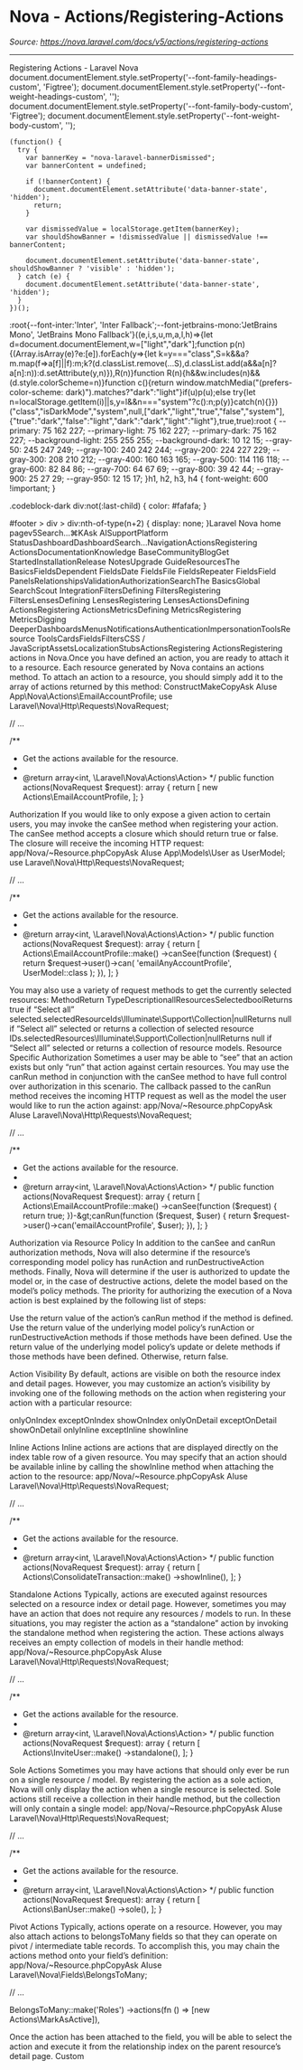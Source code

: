 # Nova - Actions/Registering-Actions

*Source: https://nova.laravel.com/docs/v5/actions/registering-actions*

---

Registering Actions - Laravel Nova
              document.documentElement.style.setProperty('--font-family-headings-custom', 'Figtree');
              document.documentElement.style.setProperty('--font-weight-headings-custom', '');
              document.documentElement.style.setProperty('--font-family-body-custom', 'Figtree');
              document.documentElement.style.setProperty('--font-weight-body-custom', '');
            
    (function() {
      try {
        var bannerKey = "nova-laravel-bannerDismissed";
        var bannerContent = undefined;
        
        if (!bannerContent) {
          document.documentElement.setAttribute('data-banner-state', 'hidden');
          return;
        }
        
        var dismissedValue = localStorage.getItem(bannerKey);
        var shouldShowBanner = !dismissedValue || dismissedValue !== bannerContent;
        
        document.documentElement.setAttribute('data-banner-state', shouldShowBanner ? 'visible' : 'hidden');
      } catch (e) {
        document.documentElement.setAttribute('data-banner-state', 'hidden');
      }
    })();
  :root{--font-inter:'Inter', 'Inter Fallback';--font-jetbrains-mono:'JetBrains Mono', 'JetBrains Mono Fallback'}((e,i,s,u,m,a,l,h)=>{let d=document.documentElement,w=["light","dark"];function p(n){(Array.isArray(e)?e:[e]).forEach(y=>{let k=y==="class",S=k&&a?m.map(f=>a[f]||f):m;k?(d.classList.remove(...S),d.classList.add(a&&a[n]?a[n]:n)):d.setAttribute(y,n)}),R(n)}function R(n){h&&w.includes(n)&&(d.style.colorScheme=n)}function c(){return window.matchMedia("(prefers-color-scheme: dark)").matches?"dark":"light"}if(u)p(u);else try{let n=localStorage.getItem(i)||s,y=l&&n==="system"?c():n;p(y)}catch(n){}})("class","isDarkMode","system",null,["dark","light","true","false","system"],{"true":"dark","false":"light","dark":"dark","light":"light"},true,true):root {
    --primary: 75 162 227;
    --primary-light: 75 162 227;
    --primary-dark: 75 162 227;
    --background-light: 255 255 255;
    --background-dark: 10 12 15;
    --gray-50: 245 247 249;
    --gray-100: 240 242 244;
    --gray-200: 224 227 229;
    --gray-300: 208 210 212;
    --gray-400: 160 163 165;
    --gray-500: 114 116 118;
    --gray-600: 82 84 86;
    --gray-700: 64 67 69;
    --gray-800: 39 42 44;
    --gray-900: 25 27 29;
    --gray-950: 12 15 17;
  }h1, h2, h3, h4 {
    font-weight: 600 !important;
}

.codeblock-dark div:not(:last-child) {
    color: #fafafa;
}

#footer > div > div:nth-of-type(n+2) {
    display: none;
}Laravel Nova home pagev5Search...⌘KAsk AISupportPlatform StatusDashboardDashboardSearch...NavigationActionsRegistering ActionsDocumentationKnowledge BaseCommunityBlogGet StartedInstallationRelease NotesUpgrade GuideResourcesThe BasicsFieldsDependent FieldsDate FieldsFile FieldsRepeater FieldsField PanelsRelationshipsValidationAuthorizationSearchThe BasicsGlobal SearchScout IntegrationFiltersDefining FiltersRegistering FiltersLensesDefining LensesRegistering LensesActionsDefining ActionsRegistering ActionsMetricsDefining MetricsRegistering MetricsDigging DeeperDashboardsMenusNotificationsAuthenticationImpersonationToolsResource ToolsCardsFieldsFiltersCSS / JavaScriptAssetsLocalizationStubsActionsRegistering ActionsRegistering actions in Nova.Once you have defined an action, you are ready to attach it to a resource. Each resource generated by Nova contains an actions method. To attach an action to a resource, you should simply add it to the array of actions returned by this method:
ConstructMakeCopyAsk AIuse App\Nova\Actions\EmailAccountProfile;
use Laravel\Nova\Http\Requests\NovaRequest;

// ...

/**
 * Get the actions available for the resource.
 *
 * @return array&lt;int, \Laravel\Nova\Actions\Action&gt;
 */
public function actions(NovaRequest $request): array
{
    return [
        new Actions\EmailAccountProfile,
    ];
}

​Authorization
If you would like to only expose a given action to certain users, you may invoke the canSee method when registering your action. The canSee method accepts a closure which should return true or false. The closure will receive the incoming HTTP request:
app/Nova/~Resource.phpCopyAsk AIuse App\Models\User as UserModel;
use Laravel\Nova\Http\Requests\NovaRequest;

// ...

/**
 * Get the actions available for the resource.
 *
 * @return array&lt;int, \Laravel\Nova\Actions\Action&gt;
 */
public function actions(NovaRequest $request): array
{
    return [
        Actions\EmailAccountProfile::make()
            -&gt;canSee(function ($request) {
                return $request-&gt;user()-&gt;can(
                    &#x27;emailAnyAccountProfile&#x27;, UserModel::class
                );
            }),
    ];
}

You may also use a variety of request methods to get the currently selected resources:
MethodReturn TypeDescriptionallResourcesSelectedboolReturns true if “Select all” selected.selectedResourceIds\Illuminate\Support\Collection|nullReturns null if “Select all” selected or returns a collection of selected resource IDs.selectedResources\Illuminate\Support\Collection|nullReturns null if “Select all” selected or returns a collection of resource models.
​Resource Specific Authorization
Sometimes a user may be able to “see” that an action exists but only “run” that action against certain resources. You may use the canRun method in conjunction with the canSee method to have full control over authorization in this scenario. The callback passed to the canRun method receives the incoming HTTP request as well as the model the user would like to run the action against:
app/Nova/~Resource.phpCopyAsk AIuse Laravel\Nova\Http\Requests\NovaRequest;

// ...

/**
 * Get the actions available for the resource.
 *
 * @return array&lt;int, \Laravel\Nova\Actions\Action&gt;
 */
public function actions(NovaRequest $request): array
{
    return [
        Actions\EmailAccountProfile::make()
            -&gt;canSee(function ($request) {
                return true;
            })-&gt;canRun(function ($request, $user) {
                return $request-&gt;user()-&gt;can(&#x27;emailAccountProfile&#x27;, $user);
            }),
    ];
}

​Authorization via Resource Policy
In addition to the canSee and canRun authorization methods, Nova will also determine if the resource’s corresponding model policy has runAction and runDestructiveAction methods. Finally, Nova will determine if the user is authorized to update the model or, in the case of destructive actions, delete the model based on the model’s policy methods.
The priority for authorizing the execution of a Nova action is best explained by the following list of steps:

Use the return value of the action’s canRun method if the method is defined.
Use the return value of the underlying model policy’s runAction or runDestructiveAction methods if those methods have been defined.
Use the return value of the underlying model policy’s update or delete methods if those methods have been defined.
Otherwise, return false.

​Action Visibility
By default, actions are visible on both the resource index and detail pages. However, you may customize an action’s visibility by invoking one of the following methods on the action when registering your action with a particular resource:

onlyOnIndex
exceptOnIndex
showOnIndex
onlyOnDetail
exceptOnDetail
showOnDetail
onlyInline
exceptInline
showInline

​Inline Actions
Inline actions are actions that are displayed directly on the index table row of a given resource. You may specify that an action should be available inline by calling the showInline method when attaching the action to the resource:
app/Nova/~Resource.phpCopyAsk AIuse Laravel\Nova\Http\Requests\NovaRequest;

// ...

/**
 * Get the actions available for the resource.
 *
 * @return array&lt;int, \Laravel\Nova\Actions\Action&gt;
 */
public function actions(NovaRequest $request): array
{
    return [
        Actions\ConsolidateTransaction::make()
            -&gt;showInline(),
    ];
}

​Standalone Actions
Typically, actions are executed against resources selected on a resource index or detail page. However, sometimes you may have an action that does not require any resources / models to run. In these situations, you may register the action as a “standalone” action by invoking the standalone method when registering the action. These actions always receives an empty collection of models in their handle method:
app/Nova/~Resource.phpCopyAsk AIuse Laravel\Nova\Http\Requests\NovaRequest;

// ...

/**
 * Get the actions available for the resource.
 *
 * @return array&lt;int, \Laravel\Nova\Actions\Action&gt;
 */
public function actions(NovaRequest $request): array
{
    return [
        Actions\InviteUser::make()
            -&gt;standalone(),
    ];
}

​Sole Actions
Sometimes you may have actions that should only ever be run on a single resource / model. By registering the action as a sole action, Nova will only display the action when a single resource is selected. Sole actions still receive a collection in their handle method, but the collection will only contain a single model:
app/Nova/~Resource.phpCopyAsk AIuse Laravel\Nova\Http\Requests\NovaRequest;

// ...

/**
 * Get the actions available for the resource.
 *
 * @return array&lt;int, \Laravel\Nova\Actions\Action&gt;
 */
public function actions(NovaRequest $request): array
{
    return [
        Actions\BanUser::make()
            -&gt;sole(),
    ];
}

​Pivot Actions
Typically, actions operate on a resource. However, you may also attach actions to belongsToMany fields so that they can operate on pivot / intermediate table records. To accomplish this, you may chain the actions method onto your field’s definition:
app/Nova/~Resource.phpCopyAsk AIuse Laravel\Nova\Fields\BelongsToMany;

// ...

BelongsToMany::make(&#x27;Roles&#x27;)
    -&gt;actions(fn () =&gt; [new Actions\MarkAsActive]),

Once the action has been attached to the field, you will be able to select the action and execute it from the relationship index on the parent resource’s detail page.
​Custom 